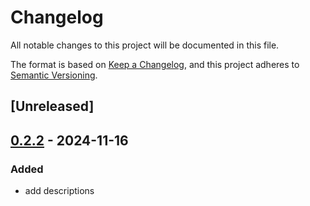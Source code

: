 # Changelog

All notable changes to this project will be documented in this file.

The format is based on [Keep a Changelog](https://keepachangelog.com/en/1.0.0/),
and this project adheres to [Semantic Versioning](https://semver.org/spec/v2.0.0.html).

## [Unreleased]

## [0.2.2](https://github.com/doom-fish/core-frameworks/compare/core-media-rs-v0.2.1...core-media-rs-v0.2.2) - 2024-11-16

### Added

- add descriptions
